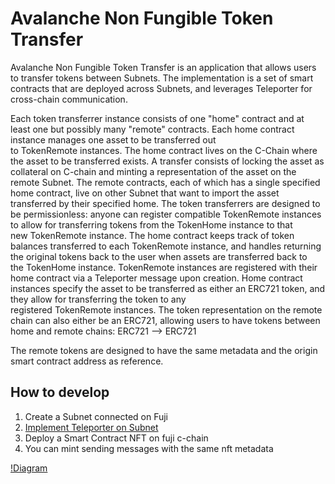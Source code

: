 # Avalanche Non Fungible Token Transfer

Avalanche Non Fungible Token Transfer is an application that allows users to transfer tokens between Subnets. The implementation is a set of smart contracts that are deployed across Subnets, and leverages Teleporter for cross-chain communication.

Each token transferrer instance consists of one "home" contract and at least one but possibly many "remote" contracts. Each home contract instance manages one asset to be transferred out to TokenRemote instances.
The home contract lives on the C-Chain where the asset to be transferred exists. A transfer consists of locking the asset as collateral on C-chain and minting a representation of the asset on the remote Subnet. The remote contracts, each of which has a single specified home contract, live on other Subnet that want to import the asset transferred by their specified home. The token transferrers are designed to be permissionless: anyone can register compatible TokenRemote instances to allow for transferring tokens from the TokenHome instance to that new TokenRemote instance.
The home contract keeps track of token balances transferred to each TokenRemote instance, and handles returning the original tokens back to the user when assets are transferred back to the TokenHome instance. TokenRemote instances are registered with their home contract via a Teleporter message upon creation.
Home contract instances specify the asset to be transferred as either an ERC721 token, and they allow for transferring the token to any registered TokenRemote instances. The token representation on the remote chain can also either be an ERC721, allowing users to have tokens between home and remote chains:
ERC721 —> ERC721

The remote tokens are designed to have the same metadata and the origin smart contract address as reference.

## How to develop

1. Create a Subnet connected on Fuji
2. [Implement Teleporter on Subnet](https://github.com/ava-labs/teleporter)
3. Deploy a Smart Contract NFT on fuji c-chain
4. You can mint sending messages with the same nft metadata

[!Diagram](https://github.com/ArturVargas/aval-nft-bridge/blob/main/photo_2024-07-09%2002.17.49.jpeg)

   
